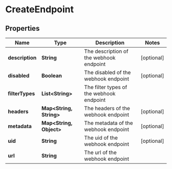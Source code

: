 

# CreateEndpoint


## Properties

Name | Type | Description | Notes
------------ | ------------- | ------------- | -------------
**description** | **String** | The description of the webhook endpoint |  [optional]
**disabled** | **Boolean** | The disabled of the webhook endpoint |  [optional]
**filterTypes** | **List&lt;String&gt;** | The filter types of the webhook endpoint | 
**headers** | **Map&lt;String, String&gt;** | The headers of the webhook endpoint |  [optional]
**metadata** | **Map&lt;String, Object&gt;** | The metadata of the webhook endpoint |  [optional]
**uid** | **String** | The uid of the webhook endpoint |  [optional]
**url** | **String** | The url of the webhook endpoint | 



